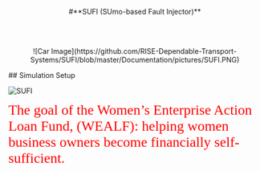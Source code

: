 <p align="center"> 
  #**SUFI (SUmo-based Fault Injector)**
</p>
<br/> 
<br/> 
<p align="center"> 
  ![Car Image](https://github.com/RISE-Dependable-Transport-Systems/SUFI/blob/master/Documentation/pictures/SUFI.PNG)
</p>
## Simulation Setup

![SUFI](SUFI.png "Title")

<span style="color:red; font-family:Georgia; text-align:center; font-size:2em;">The goal of the Women’s Enterprise Action Loan Fund, (WEALF): helping women business owners become financially self-sufficient.</span>
